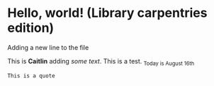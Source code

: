 # Hello, world! (Library carpentries edition)
Adding a new line to the file

This is **Caitlin** adding _some text_. This is a test. <sub>Today is August 16th</sub>

`This is a quote`

